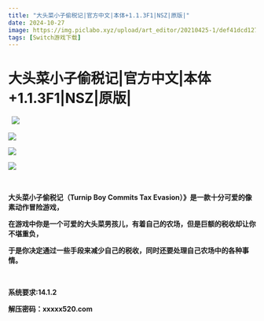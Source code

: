 ```yaml
---
title: "大头菜小子偷税记|官方中文|本体+1.1.3F1|NSZ|原版|"
date: 2024-10-27
image: https://img.piclabo.xyz/upload/art_editor/20210425-1/def41dcd127377918c944daecc7a651a.jpg
tags: [Switch游戏下载]
---
```


# 大头菜小子偷税记|官方中文|本体+1.1.3F1|NSZ|原版|

<p><strong>  <img src="https://img.piclabo.xyz/upload/art_editor/20210425-1/def41dcd127377918c944daecc7a651a.jpg"/> </strong></p>
<p><strong><img src="https://img.piclabo.xyz/upload/art_editor/20210425-1/f702f2e3d3d1d8f78f2a2055a0d406a3.jpg"/></strong></p>
<p><strong><img src="https://img.piclabo.xyz/upload/art_editor/20210425-1/e9284004c4231f35738d7237a735b1fe.jpg"/></strong></p>
<p><strong><img src="https://img.piclabo.xyz/upload/art_editor/20210425-1/f31d90e7d703828062c9edd4f616a5f0.jpg"/></strong></p>
<p><strong> </strong></p>
<p><strong>大头菜小子偷税记（Turnip Boy Commits Tax Evasion）》是一款十分可爱的像素动作冒险游戏，</strong></p>
<p><strong>在游戏中你是一个可爱的大头菜男孩儿，有着自己的农场，但是巨额的税收却让你不堪重负，</strong></p>
<p><strong>于是你决定通过一些手段来减少自己的税收，同时还要处理自己农场中的各种事情。</strong></p>
<p> </p>
<p><strong>系统要求:14.1.2</strong></p>
<p><strong>解压密码：xxxxx520.com</strong></p>
<p><strong></strong></p>
<p><strong></strong></p>
